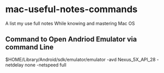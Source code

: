 # mac-useful-notes-commands
A list my use full notes While knowing and mastering Mac OS 

## Command to Open Andriod Emulator via command Line
$HOME/Library/Android/sdk/emulator/emulator -avd Nexus_5X_API_28 -netdelay none -netspeed full
